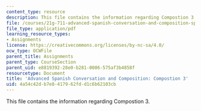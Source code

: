 ```yaml
---
content_type: resource
description: This file contains the information regarding Compostion 3.
file: /courses/21g-711-advanced-spanish-conversation-and-composition-spring-2014/4a54c42db7e8417962fdd1c6b62103cb_MIT21G_711S14_Comp3.pdf
file_type: application/pdf
learning_resource_types:
- Assignments
license: https://creativecommons.org/licenses/by-nc-sa/4.0/
ocw_type: OCWFile
parent_title: Assignments
parent_type: CourseSection
parent_uid: e8819392-28e0-b281-0006-575af3b4858f
resourcetype: Document
title: 'Advanced Spanish Conversation and Composition: Compostion 3'
uid: 4a54c42d-b7e8-4179-62fd-d1c6b62103cb
---
```

This file contains the information regarding Compostion 3.